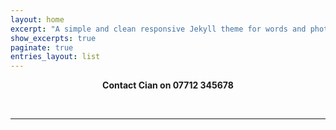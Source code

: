 ```yaml
---
layout: home
excerpt: "A simple and clean responsive Jekyll theme for words and photos."
show_excerpts: true
paginate: true
entries_layout: list
---
```

<p align="center">
  <b>Contact Cian on 07712 345678</b><br>
</p>
<br>
<hr>
